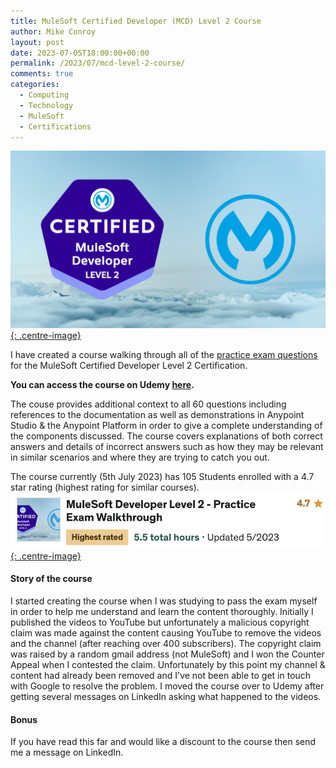 ```yaml
---
title: MuleSoft Certified Developer (MCD) Level 2 Course
author: Mike Conroy
layout: post
date: 2023-07-05T18:00:00+00:00
permalink: /2023/07/mcd-level-2-course/
comments: true
categories:
  - Computing
  - Technology
  - MuleSoft
  - Certifications
---
```


[![MCD Level 2 Course](/assets/images/McdLevel2/mcdlevel2cover.png){: .centre-image}](https://www.udemy.com/course/mulesoft-certified-developer-level-2-practice-exam-walkthrough/?referralCode=11C87A2CD3A9647851EA)

I have created a course walking through all of the [practice exam questions](https://training.mulesoft.com/certification/developer-mule4-level2/practice-exam) for the MuleSoft Certified Developer Level 2 Certification.

**You can access the course on Udemy [here](https://www.udemy.com/course/mulesoft-certified-developer-level-2-practice-exam-walkthrough/?referralCode=11C87A2CD3A9647851EA).**

The couse provides additional context to all 60 questions including references to the documentation as well as demonstrations in Anypoint Studio & the Anypoint Platform in order to give a complete understanding of the components discussed. The course covers explanations of both correct answers and details of incorrect answers such as how they may be relevant in similar scenarios and where they are trying to catch you out.

The course currently (5th July 2023) has 105 Students enrolled with a 4.7 star rating (highest rating for similar courses).
[![Course Rating](/assets/images/McdLevel2/highest-rated.png){: .centre-image}](https://www.udemy.com/course/mulesoft-certified-developer-level-2-practice-exam-walkthrough/?referralCode=11C87A2CD3A9647851EA)

#### Story of the course
I started creating the course when I was studying to pass the exam myself in order to help me understand and learn the content thoroughly. Initially I published the videos to YouTube but unfortunately a malicious copyright claim was made against the content causing YouTube to remove the videos and the channel (after reaching over 400 subscribers). The copyright claim was raised by a random gmail address (not MuleSoft) and I won the Counter Appeal when I contested the claim. Unfortunately by this point my channel & content had already been removed and I've not been able to get in touch with Google to resolve the problem.
I moved the course over to Udemy after getting several messages on LinkedIn asking what happened to the videos.

#### Bonus
If you have read this far and would like a discount to the course then send me a message on LinkedIn.
